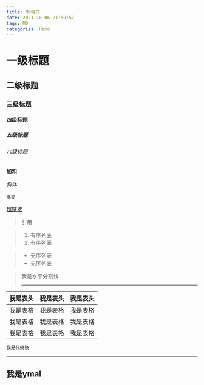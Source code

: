 ```yaml
---
title: Md格式
date: 2021-10-06 21:59:57
tags: MD
categories: Hexo
--- 
```


# 一级标题

## 二级标题

### 三级标题

#### 四级标题

##### 五级标题

###### 六级标题

**加粗**

*斜体*

`高亮`

[超链接](https://www.baidu.com/)

> 引用

> 1. 有序列表
> 2. 有序列表

> - 无序列表
> - 无序列表 

> 我是水平分割线
> 
> ---
| 我是表头 | 我是表头 | 我是表头 |
| -------- | -------- | -------- |
| 我是表格 | 我是表格 | 我是表格 |
| 我是表格 | 我是表格 | 我是表格 |
| 我是表格 | 我是表格 | 我是表格 |

```java
我是代码快
```

---
我是ymal
---

